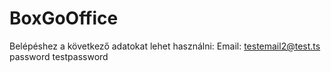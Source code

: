 # BoxGoOffice

Belépéshez a következő adatokat lehet használni:
Email: testemail2@test.ts
password testpassword
